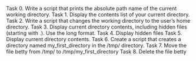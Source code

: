 Task 0. Write a script that prints the absolute path name of the current working directory.
Task 1. Display the contents list of your current directory.
Task 2. Write a script that changes the working directory to the user’s home directory.
Task 3. Display current directory contents, including hidden files (starting with .). Use the long format.
Task 4. Display hidden files
Task 5. Display current directory contents.
Task 6. Create a script that creates a directory named my_first_directory in the /tmp/ directory.
Task 7. Move the file betty from /tmp/ to /tmp/my_first_directory
Task 8. Delete the file betty
